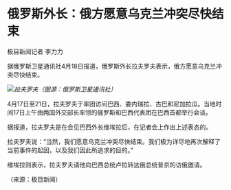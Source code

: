 # 俄罗斯外长：俄方愿意乌克兰冲突尽快结束

极目新闻记者 李力力

据俄罗斯卫星通讯社4月18日报道，俄罗斯外长拉夫罗夫表示，俄方愿意乌克兰冲突尽快结束。

![](https://inews.gtimg.com/om_bt/OOuJDuUgC9EX9YTwBU6v8OcdTEwW-H3bp63KFBeDfgpOMAA/1000)_拉夫罗夫（图源：俄罗斯卫星通讯社）_

4月17日至21日，拉夫罗夫于率团访问巴西、委内瑞拉、古巴和尼加拉瓜。当地时间17日上午由两国外交部长率领的俄罗斯和巴西代表团在巴西首都举行会谈。

据报道，拉夫罗夫是在会见巴西外长维埃拉后，在记者会上作出上述表态的。

拉夫罗夫说：“当然，我们愿意乌克兰冲突尽快结束。我们极为详尽地再次解释了当前事件的起因，以及我们因此所追求的目的。”

维埃拉则表示，拉夫罗夫请他向巴西总统卢拉转达俄总统普京的访俄邀请。

（来源：极目新闻）

